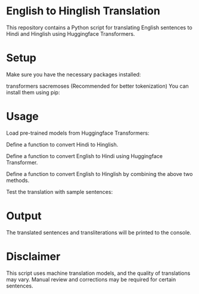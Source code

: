 # English to Hinglish Translation
This repository contains a Python script for translating English sentences to Hindi and Hinglish using Huggingface Transformers.

# Setup
Make sure you have the necessary packages installed:

transformers
sacremoses (Recommended for better tokenization)
You can install them using pip:

# Usage
Load pre-trained models from Huggingface Transformers:

Define a function to convert Hindi to Hinglish.

Define a function to convert English to Hindi using Huggingface Transformer.

Define a function to convert English to Hinglish by combining the above two methods.

Test the translation with sample sentences:

# Output
The translated sentences and transliterations will be printed to the console.

# Disclaimer
This script uses machine translation models, and the quality of translations may vary. Manual review and corrections may be required for certain sentences.

